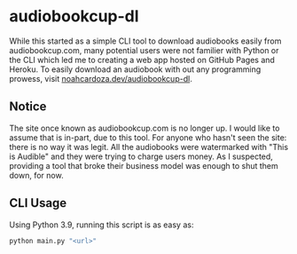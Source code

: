 # audiobookcup-dl

While this started as a simple CLI tool to download audiobooks easily from audiobookcup.com,
many potential users were not familier with Python or the CLI which led me to creating
a web app hosted on GitHub Pages and Heroku. To easily download an audiobook with out any
programming prowess, visit [noahcardoza.dev/audiobookcup-dl](https://noahcardoza.dev/audiobookcup-dl/).

## Notice

The site once known as audiobookcup.com is no longer up. I would like to assume that
is in-part, due to this tool. For anyone who hasn't seen the site: there is no way it was
legit. All the audiobooks were watermarked with "This is Audible" and they were trying to
charge users money. As I suspected, providing a tool that broke their business model was
enough to shut them down, for now.

## CLI Usage

Using Python 3.9, running this script is as easy as:

```bash
python main.py "<url>"
```

